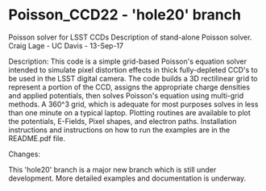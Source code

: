 # Poisson_CCD22 - 'hole20' branch
Poisson solver for LSST CCDs
Description of stand-alone Poisson solver.
Craig Lage - UC Davis - 13-Sep-17

Description: This code is a simple grid-based Poisson's equation solver intended to simulate pixel distortion effects in thick fully-depleted CCD's to be used in the LSST digital camera.  The code builds a 3D rectilinear grid to represent a portion of the CCD, assigns the appropriate charge densities and applied potentials, then solves Poisson's equation using multi-grid methods.  A 360^3 grid, which is adequate for most purposes solves in less than one minute on a typical laptop.  Plotting routines are available to plot the potentials, E-Fields, Pixel shapes, and electron paths.  Installation instructions and instructions on how to run the examples are in the README.pdf file.


Changes:

This 'hole20' branch is a major new branch which is still under development.  More detailed examples and documentation is underway.